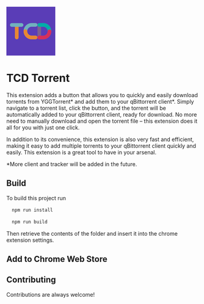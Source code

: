 
![Logo](src/assets/img/icon-128.png)


# TCD Torrent

This extension adds a button that allows you to quickly and easily download torrents from YGGTorrent* and add them to your qBittorrent client*. Simply navigate to a torrent list, click the button, and the torrent will be automatically added to your qBittorrent client, ready for download. No more need to manually download and open the torrent file – this extension does it all for you with just one click.

In addition to its convenience, this extension is also very fast and efficient, making it easy to add multiple torrents to your qBittorrent client quickly and easily. This extension is a great tool to have in your arsenal.

*More client and tracker will be added in the future.

## Build

To build this project run

```bash
  npm run install
```

```bash
  npm run build
```

Then retrieve the contents of the folder and insert it into the chrome extension settings.


## Add to Chrome Web Store

[//]: # ([![Add to Chrome Web Store]&#40;https://developer.chrome.com/webstore/images/ChromeWebStore_Badge_v2_206x58.png&#41;]&#40;https://chrome.google.com/webstore/detail/tcd-torrent/&#41;)



## Contributing

Contributions are always welcome!
